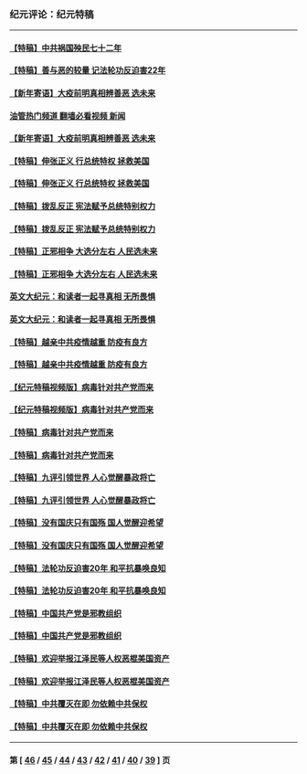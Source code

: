 ### 纪元评论：纪元特稿
---
#### [【特稿】中共祸国殃民七十二年](../../pages/nsc424/n13272607.md?03310330) 
#### [【特稿】善与恶的较量 记法轮功反迫害22年](../../pages/nsc424/n13086597.md?03310330) 
#### [【新年寄语】大疫前明真相辨善恶 选未来](../../pages/nsc424/n12660855.md?03310330) 
#### [油管热门频道 翻墙必看视频 新闻](ok?03310330)
#### [【新年寄语】大疫前明真相辨善恶 选未来](../../pages/nsc424/n12660855.md?03310330) 
#### [【特稿】伸张正义 行总统特权 拯救美国](../../pages/nsc424/n12616806.md?03310330) 
#### [【特稿】伸张正义 行总统特权 拯救美国](../../pages/nsc424/n12616806.md?03310330) 
#### [【特稿】拨乱反正 宪法赋予总统特别权力](../../pages/nsc424/n12598306.md?03310330) 
#### [【特稿】拨乱反正 宪法赋予总统特别权力](../../pages/nsc424/n12598306.md?03310330) 
#### [【特稿】正邪相争 大选分左右 人民选未来](../../pages/nsc424/n12545208.md?03310330) 
#### [【特稿】正邪相争 大选分左右 人民选未来](../../pages/nsc424/n12545208.md?03310330) 
#### [英文大纪元：和读者一起寻真相 无所畏惧](../../pages/nsc424/n12542027.md?03310330) 
#### [英文大纪元：和读者一起寻真相 无所畏惧](../../pages/nsc424/n12542027.md?03310330) 
#### [【特稿】越亲中共疫情越重 防疫有良方](../../pages/nsc424/n12042989.md?03310330) 
#### [【特稿】越亲中共疫情越重 防疫有良方](../../pages/nsc424/n12042989.md?03310330) 
#### [【纪元特稿视频版】病毒针对共产党而来](../../pages/nsc424/n11977328.md?03310330) 
#### [【纪元特稿视频版】病毒针对共产党而来](../../pages/nsc424/n11977328.md?03310330) 
#### [【特稿】病毒针对共产党而来](../../pages/nsc424/n11928818.md?03310330) 
#### [【特稿】病毒针对共产党而来](../../pages/nsc424/n11928818.md?03310330) 
#### [【特稿】九评引领世界 人心觉醒暴政将亡](../../pages/nsc424/n11660496.md?03310330) 
#### [【特稿】九评引领世界 人心觉醒暴政将亡](../../pages/nsc424/n11660496.md?03310330) 
#### [【特稿】没有国庆只有国殇 国人觉醒迎希望](../../pages/nsc424/n11549354.md?03310330) 
#### [【特稿】没有国庆只有国殇 国人觉醒迎希望](../../pages/nsc424/n11549354.md?03310330) 
#### [【特稿】法轮功反迫害20年 和平抗暴唤良知](../../pages/nsc424/n11389135.md?03310330) 
#### [【特稿】法轮功反迫害20年 和平抗暴唤良知](../../pages/nsc424/n11389135.md?03310330) 
#### [【特稿】中国共产党是邪教组织](../../pages/nsc424/n11355551.md?03310330) 
#### [【特稿】中国共产党是邪教组织](../../pages/nsc424/n11355551.md?03310330) 
#### [【特稿】欢迎举报江泽民等人权恶棍美国资产](../../pages/nsc424/n11303040.md?03310330) 
#### [【特稿】欢迎举报江泽民等人权恶棍美国资产](../../pages/nsc424/n11303040.md?03310330) 
#### [【特稿】中共覆灭在即 勿依赖中共保权](../../pages/nsc424/n11278510.md?03310330) 
#### [【特稿】中共覆灭在即 勿依赖中共保权](../../pages/nsc424/n11278510.md?03310330) 

---
#### 第 [ [46](./46.md?03310330) / [45](./45.md?03310330) / [44](./44.md?03310330) / [43](./43.md?03310330) / [42](./42.md?03310330) / [41](./41.md?03310330) / [40](./40.md?03310330) / [39](./39.md?03310330) ] 页
